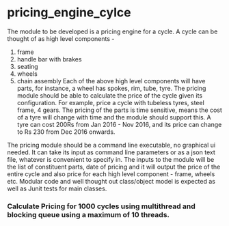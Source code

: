 # pricing_engine_cylce
The module to be developed is a pricing engine for a cycle.
A cycle can be thought of as high level components -
1. frame
2. handle bar with brakes
3. seating
4. wheels
5. chain assembly
Each of the above high level components will have parts, for instance, a wheel has spokes, rim, tube, tyre.  The pricing module should be able to calculate the price of the cycle given its configuration. For example, price a cycle with tubeless tyres, steel frame, 4 gears. The pricing of the parts is time sensitive, means the cost of a tyre will change with time and the module should support this. A tyre can cost 200Rs from Jan 2016 - Nov 2016, and its price can change to Rs 230 from Dec 2016 onwards.

The pricing module should be a command line executable, no graphical ui needed. It can take its input as command line parameters or as a json text file, whatever is convenient to specify in. The inputs to the module will be the list of constituent parts, date of pricing and it will output the price of the entire cycle and also price for each high level component - frame, wheels etc.  Modular code and well thought out class/object model is expected as well as Junit tests for main classes.

### Calculate Pricing for 1000 cycles using multithread and blocking queue using a maximum of 10 threads.

